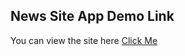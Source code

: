 ## News Site App Demo Link

You can view the site here
[Click Me](https://hdogukanozkan.github.io/News-site/)
